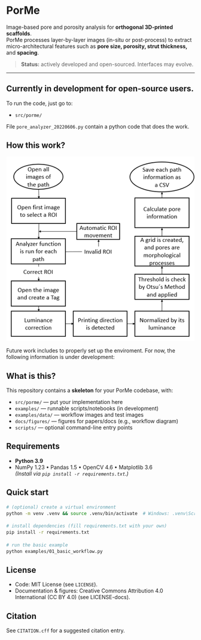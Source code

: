 # PorMe

Image-based pore and porosity analysis for **orthogonal 3D-printed scaffolds**.  
PorMe processes layer-by-layer images (in-situ or post-process) to extract micro-architectural features such as **pore size, porosity, strut thickness,** and **spacing**.

> **Status:** actively developed and open-sourced. Interfaces may evolve.

---

## Currently in development for open-source users. 
To run the code, just go to:
- `src/porme/`

File `pore_analyzer_20220606.py` contain a python code that does the work.

## How this work?

![PorMe workflow](docs/figures/workflow_overview.PNG "Workflow overview")

Future work includes to properly set up the enviroment. For now, the following information is under development:

## What is this?
This repository contains a **skeleton** for your PorMe codebase, with:
- `src/porme/` — put your implementation here
- `examples/` — runnable scripts/notebooks (in development)
- `examples/data/` — workflow images and test images
- `docs/figures/` — figures for papers/docs (e.g., workflow diagram)
- `scripts/` — optional command-line entry points


## Requirements
- **Python 3.9**
- NumPy 1.23 • Pandas 1.5 • OpenCV 4.6 • Matplotlib 3.6  
  *(Install via `pip install -r requirements.txt`.)*


## Quick start
```bash
# (optional) create a virtual environment
python -m venv .venv && source .venv/bin/activate  # Windows: .venv\Scripts\activate

# install dependencies (fill requirements.txt with your own)
pip install -r requirements.txt

# run the basic example
python examples/01_basic_workflow.py
```

## License
- Code: MIT License (see `LICENSE`).
- Documentation & figures: Creative Commons Attribution 4.0 International (CC BY 4.0) (see LICENSE-docs).


## Citation
See `CITATION.cff` for a suggested citation entry.
